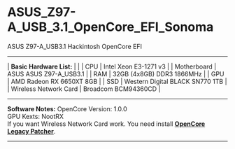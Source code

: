 # ASUS_Z97-A_USB_3.1_OpenCore_EFI_Sonoma
 ASUS Z97-A_USB3.1 Hackintosh OpenCore EFI
***  
 |  **Basic Hardware List:**    |                                           |
 |  CPU                         |   Intel Xeon E3-1271 v3                   |
 |  Motherboard                 |   ASUS ASUS Z97-A_USB3.1                  |
 |  RAM                         |   32GB (4x8GB) DDR3 1866MHz               |
 |  GPU                         |   AMD Radeon RX 6650XT 8GB                |
 |  SSD                         |   Western Digital BLACK SN770 1TB         |  
 |  Wireless Network Card       |   Broadcom BCM94360CD                     |
 ***
**Software Notes:** 
OpenCore Version: 1.0.0    
GPU Kexts: NootRX    
If you want Wireless Network Card work. You need install **[OpenCore Legacy Patcher](https://github.com/dortania/OpenCore-Legacy-Patcher)**.  
***  
